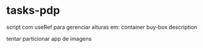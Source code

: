 # tasks-pdp

script com useRef para gerenciar alturas em:
container buy-box
description

tentar particionar app de imagens

